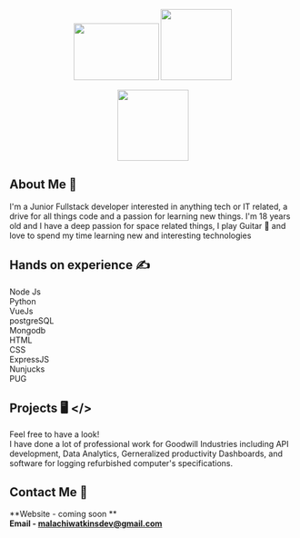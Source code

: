 <p align='center'>
  <img src='https://upload.wikimedia.org/wikipedia/commons/thumb/d/d9/Node.js_logo.svg/2560px-Node.js_logo.svg.png'  style="width:150px;height:100px;">
  <img src='https://cdn.iconscout.com/icon/free/png-512/python-14-569257.png' width="125" height="125">
</p>
<p align='center'>
  <img src='https://upload.wikimedia.org/wikipedia/commons/thumb/9/95/Vue.js_Logo_2.svg/1184px-Vue.js_Logo_2.svg.png' width="125" height="125">
</p>

## About Me 📝
I'm a Junior Fullstack developer interested in anything tech or IT related, a drive for all things code and a passion for learning new things. I'm
18 years old and I have a deep passion for space related things, I play Guitar 🎸 and love to spend my time learning new and interesting technologies

## Hands on experience ✍️
Node Js <br>
Python <br>
VueJs <br>
postgreSQL <br>
Mongodb <br>
HTML <br>
CSS <br>
ExpressJS <br>
Nunjucks <br>
PUG <br>

## Projects 🖥️ </>
Feel free to have a look! <br>
I have done a lot of professional work for Goodwill Industries including API development, Data Analytics, Gerneralized productivity Dashboards, and software for logging refurbished computer's specifications.

## Contact Me 📱
**Website - coming soon ** <br>
**Email - [malachiwatkinsdev@gmail.com](mailto:malachiwatkinsdev@gmail.com)** <br>
